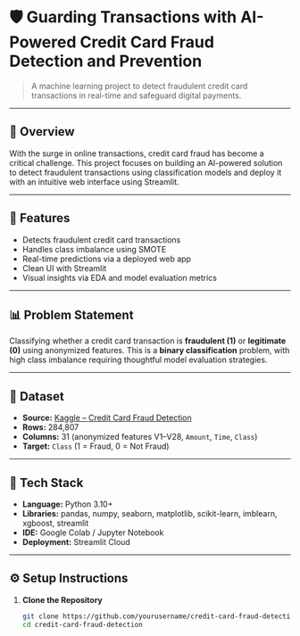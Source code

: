# 🛡️ Guarding Transactions with AI-Powered Credit Card Fraud Detection and Prevention

> A machine learning project to detect fraudulent credit card transactions in real-time and safeguard digital payments.

---

## 📌 Overview

With the surge in online transactions, credit card fraud has become a critical challenge. This project focuses on building an AI-powered solution to detect fraudulent transactions using classification models and deploy it with an intuitive web interface using Streamlit.

---

## 🚀 Features

- Detects fraudulent credit card transactions
- Handles class imbalance using SMOTE
- Real-time predictions via a deployed web app
- Clean UI with Streamlit
- Visual insights via EDA and model evaluation metrics

---

## 📊 Problem Statement

Classifying whether a credit card transaction is **fraudulent (1)** or **legitimate (0)** using anonymized features. This is a **binary classification** problem, with high class imbalance requiring thoughtful model evaluation strategies.

---

## 📁 Dataset

- **Source:** [Kaggle – Credit Card Fraud Detection](https://www.kaggle.com/mlg-ulb/creditcardfraud)
- **Rows:** 284,807
- **Columns:** 31 (anonymized features V1–V28, `Amount`, `Time`, `Class`)
- **Target:** `Class` (1 = Fraud, 0 = Not Fraud)

---

## 🧰 Tech Stack

- **Language:** Python 3.10+
- **Libraries:** pandas, numpy, seaborn, matplotlib, scikit-learn, imblearn, xgboost, streamlit
- **IDE:** Google Colab / Jupyter Notebook
- **Deployment:** Streamlit Cloud

---

## ⚙️ Setup Instructions

1. **Clone the Repository**
   ```bash
   git clone https://github.com/yourusername/credit-card-fraud-detection.git
   cd credit-card-fraud-detection
